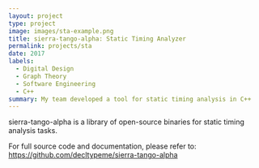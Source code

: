 ```yaml
---
layout: project
type: project
image: images/sta-example.png
title: sierra-tango-alpha: Static Timing Analyzer
permalink: projects/sta
date: 2017
labels:
  - Digital Design
  - Graph Theory
  - Software Engineering
  - C++
summary: My team developed a tool for static timing analysis in C++
---
```


sierra-tango-alpha is a library of open-source binaries for static timing analysis tasks.

For full source code and documentation, please refer to:
https://github.com/decltypeme/sierra-tango-alpha
